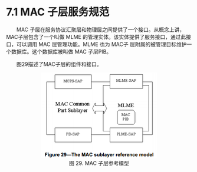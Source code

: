 # 7.1 MAC 子层服务规范

　　MAC 子层在服务协议汇聚层和物理层之间提供了一个接口。从概念上讲，MAC子层包含了一个叫做 MLME 的管理实体。该实体提供了服务接口，通过此接口，可以调用 MAC 层管理功能。MLME 也为 MAC子 层附属的被管理目标维护一个数据库。这个数据库被叫做 MAC 子层PIB。

　　图29描述了MAC子层的组件和接口。
  
<center><img src="../images/Image 29.png"/></center>
<center>图 29. MAC 子层参考模型 </center>